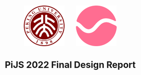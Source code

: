 <div align="center">
  <p>
    <img src="assets/PKULogo.svg" width="128px" style="margin-right: 16px;">
    <img src="assets/chi.svg" width="128px" style="margin-left: 16px;">
  </p>

  <h1>PiJS 2022 Final Design Report</h1>
</div>
